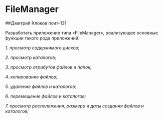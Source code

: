 FileManager
==========
##Дмитрий Клоков поит-131

Разработать приложение типа «FileManager», реализующее основные функции такого рода приложений:

_1. просмотр содержимого дисков;_

_2. просмотр каталогов;_

_3. просмотр атрибутов файлов и папок;_

_4. копирование файлов;_

_5. удаление файлов и каталогов;_

_6. перемещение файлов и каталогов;_

_7. просмотр расположения, размера и даты создания файлов и каталогов;_
